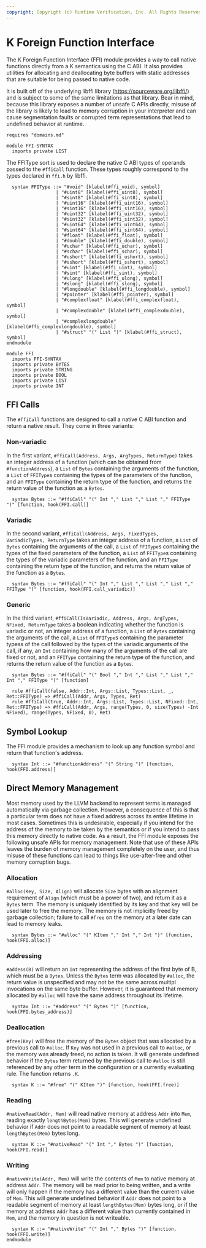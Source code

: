 ```yaml
---
copyright: Copyright (c) Runtime Verification, Inc. All Rights Reserved.
---
```


K Foreign Function Interface
============================

The K Foreign Function Interface (FFI) module provides a way to call native
functions directly from a K semantics using the C ABI. It also provides
utilities for allocating and deallocating byte buffers with static addresses
that are suitable for being passed to native code.

It is built off of the underlying libffi library
(https://sourceware.org/libffi/) and is subject to some of the same
limitations as that library. Bear in mind, because this library exposes
a number of unsafe C APIs directly, misuse of the library is likely to lead
to memory corruption in your interpreter and can cause segmentation faults or
corrupted term representations that lead to undefined behavior at runtime.

```k
requires "domains.md"

module FFI-SYNTAX
  imports private LIST
```

The FFIType sort is used to declare the native C ABI types of operands passed
to the `#ffiCall` function. These types roughly correspond to the types 
declared in `ffi.h` by libffi.

```k
  syntax FFIType ::= "#void" [klabel(#ffi_void), symbol]
                  | "#uint8" [klabel(#ffi_uint8), symbol]
                  | "#sint8" [klabel(#ffi_sint8), symbol]
                  | "#uint16" [klabel(#ffi_uint16), symbol]
                  | "#sint16" [klabel(#ffi_sint16), symbol]
                  | "#uint32" [klabel(#ffi_uint32), symbol]
                  | "#sint32" [klabel(#ffi_sint32), symbol]
                  | "#uint64" [klabel(#ffi_uint64), symbol]
                  | "#sint64" [klabel(#ffi_sint64), symbol]
                  | "#float" [klabel(#ffi_float), symbol]
                  | "#double" [klabel(#ffi_double), symbol]
                  | "#uchar" [klabel(#ffi_uchar), symbol]
                  | "#schar" [klabel(#ffi_schar), symbol]
                  | "#ushort" [klabel(#ffi_ushort), symbol]
                  | "#sshort" [klabel(#ffi_sshort), symbol]
                  | "#uint" [klabel(#ffi_uint), symbol]
                  | "#sint" [klabel(#ffi_sint), symbol]
                  | "#ulong" [klabel(#ffi_ulong), symbol]
                  | "#slong" [klabel(#ffi_slong), symbol]
                  | "#longdouble" [klabel(#ffi_longdouble), symbol]
                  | "#pointer" [klabel(#ffi_pointer), symbol]
                  | "#complexfloat" [klabel(#ffi_complexfloat), symbol]
                  | "#complexdouble" [klabel(#ffi_complexdouble), symbol]
                  | "#complexlongdouble" [klabel(#ffi_complexlongdouble), symbol]
                  | "#struct" "(" List ")" [klabel(#ffi_struct), symbol]
endmodule

module FFI
  imports FFI-SYNTAX
  imports private BYTES
  imports private STRING
  imports private BOOL
  imports private LIST
  imports private INT

```

FFI Calls
---------

The `#ffiCall` functions are designed to call a native C ABI function and 
return a native result. They come in three variants:

### Non-variadic

In the first variant, `#ffiCall(Address, Args, ArgTypes, ReturnType)` takes
an integer address of a function (which can be obtained from
`#functionAddress`), a `List` of `Bytes` containing the arguments of the
function, a `List` of `FFIType`s containing the types of the parameters of the
function, and an `FFIType` containing the return type of the function, and 
returns the return value of the function as a `Bytes`.

```k
  syntax Bytes ::= "#ffiCall" "(" Int "," List "," List "," FFIType ")" [function, hook(FFI.call)]
```

### Variadic

In the second variant,
`#ffiCall(Address, Args, FixedTypes, VariadicTypes, ReturnType` takes an
integer address of a function, a `List` of `Bytes` containing the arguments
of the call, a `List` of `FFIType`s containing the types of the fixed
parameters of the function, a `List` of `FFIType`s containing the types of the
variadic parameters of the function, and an `FFIType` containing the return
type of the function, and returns the return value of the function as a
`Bytes`.

```k
  syntax Bytes ::= "#ffiCall" "(" Int "," List "," List "," List "," FFIType ")" [function, hook(FFI.call_variadic)]
```

### Generic

In the third variant,
`#ffiCall(IsVariadic, Address, Args, ArgTypes, NFixed, ReturnType` takes
a boolean indicating whether the function is variadic or not, an integer
address of a function, a `List` of `Bytes` containing the arguments of the
call, a `List` of `FFIType`s containing the parameter typess of the call
followed by the types of the variadic arguments of the call, if any, an `Int`
containing how many of the arguments of the call are fixed or not, and an
`FFIType` containing the return type of the function, and returns the return
value of the function as a `Bytes`.

```k
  syntax Bytes ::= "#ffiCall" "(" Bool "," Int "," List "," List "," Int "," FFIType ")" [function]

  rule #ffiCall(false, Addr::Int, Args::List, Types::List, _, Ret::FFIType) => #ffiCall(Addr, Args, Types, Ret)
  rule #ffiCall(true, Addr::Int, Args::List, Types::List, NFixed::Int, Ret::FFIType) => #ffiCall(Addr, Args, range(Types, 0, size(Types) -Int NFixed), range(Types, NFixed, 0), Ret)
```

Symbol Lookup
-------------

The FFI module provides a mechanism to look up any function symbol and return
that function's address.

```k
  syntax Int ::= "#functionAddress" "(" String ")" [function, hook(FFI.address)]
```

Direct Memory Management
------------------------

Most memory used by the LLVM backend to represent terms is managed
automatically via garbage collection. However, a consequence of this is that
a particular term does not have a fixed address across its entire lifetime
in most cases. Sometimes this is undesirable, especially if you intend for
the address of the memory to be taken by the semantics or if you intend
to pass this memory directly to native code. As a result, the FFI module
exposes the following unsafe APIs for memory management. Note that use of 
these APIs leaves the burden of memory management completely on the user,
and thus misuse of these functions can lead to things like use-after-free 
and other memory corruption bugs.

### Allocation

`#alloc(Key, Size, Align)` will allocate `Size` bytes with an alignment
requirement of `Align` (which must be a power of two), and return it as a 
`Bytes` term. The memory is uniquely identified by its key and that key will
be used later to free the memory. The memory is not implicitly freed by garbage
collection; failure to call `#free` on the memory at a later date can lead to
memory leaks.

```k
  syntax Bytes ::= "#alloc" "(" KItem "," Int "," Int ")" [function, hook(FFI.alloc)]
```

### Addressing

`#addess(B)` will return an `Int` representing the address of the first byte of
B, which must be a `Bytes`. Unless the `Bytes` term was allocated by `#alloc`,
the return value is unspecified and may not be the same across multipl
invocations on the same byte buffer. However, it is guaranteed that memory
allocated by `#alloc` will have the same address throughout its lifetime.

```k
  syntax Int ::= "#address" "(" Bytes ")" [function, hook(FFI.bytes_address)]
```

### Deallocation

`#free(Key)` will free the memory of the `Bytes` object that was allocated
by a previous call to `#alloc`. If `Key` was not used in a previous call to
`#alloc`, or the memory was already freed, no action is taken. It will generate
undefined behavior if the `Bytes` term returned by the previous call to
`#alloc` is still referenced by any other term in the configuration or a
currently evaluating rule. The function returns `.K`.

```k
  syntax K ::= "#free" "(" KItem ")" [function, hook(FFI.free)]
```

### Reading

`#nativeRead(Addr, Mem)` will read native memory at address `Addr` into `Mem`,
reading exactly `lengthBytes(Mem)` bytes. This will generate undefined behavior
if `Addr` does not point to a readable segment of memory at least
`lengthBytes(Mem)` bytes long.

```k
  syntax K ::= "#nativeRead" "(" Int "," Bytes ")" [function, hook(FFI.read)]
```

### Writing

`#nativeWrite(Addr, Mem)` will write the contents of `Mem` to native memory at
address `Addr`. The memory will be read prior to being written, and a write
will only happen if the memory has a different value than the current value of
`Mem`. This will generate undefined behavior if `Addr` does not point to a
readable segment of memory at least `lengthBytes(Mem)` bytes long, or if the
memory at address `Addr` has a different value than currently contained in
`Mem`, and the memory in question is not writeable.

```k
  syntax K ::= "#nativeWrite" "(" Int "," Bytes ")" [function, hook(FFI.write)]
endmodule
```
